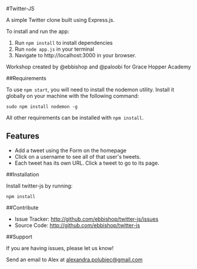 #Twitter-JS

A simple Twitter clone built using Express.js.

To install and run the app:
  1. Run `npm install` to install dependencies
  2. Run `node app.js` in your terminal
  3. Navigate to http://localhost:3000 in your browser.

Workshop created by @ebbishop and @paloobi for Grace Hopper Academy

##Requirements

To use `npm start`, you will need to install the nodemon utility. Install it globally on your machine with the following command:

```
sudo npm install nodemon -g
```

All other requirements can be installed with `npm install`.

## Features

- Add a tweet using the Form on the homepage
- Click on a username to see all of that user's tweets.
- Each tweet has its own URL. Click a tweet to go to its page.

##Installation

Install twitter-js by running:

    npm install

##Contribute

- Issue Tracker: http://github.com/ebbishop/twitter-js/issues
- Source Code: http://github.com/ebbishop/twitter-js

##Support

If you are having issues, please let us know!

Send an email to Alex at alexandra.polubiec@gmail.com

